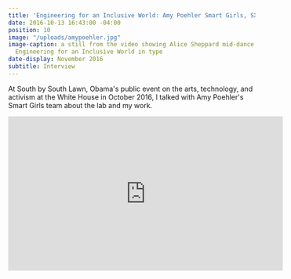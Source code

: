 ```yaml
---
title: 'Engineering for an Inclusive World: Amy Poehler Smart Girls, SXSL'
date: 2016-10-13 16:43:00 -04:00
position: 10
image: "/uploads/amypoehler.jpg"
image-caption: a still from the video showing Alice Sheppard mid-dance in Seoul, with
  Engineering for an Inclusive World in type
date-display: November 2016
subtitle: Interview
---
```


At South by South Lawn, Obama's public event on the arts, technology, and activism at the White House in October 2016, I talked with Amy Poehler's Smart Girls team about the lab and my work. 

<iframe width="560" height="315" src="https://www.youtube.com/embed/Arbk_xnXUcc" frameborder="0" allowfullscreen></iframe>
